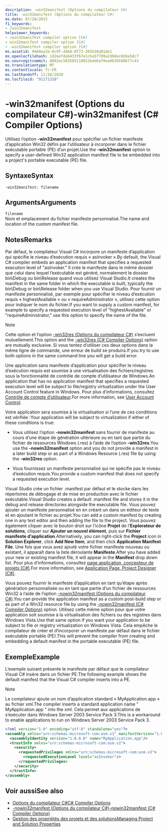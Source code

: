 ```yaml
---
description: -win32manifest (Options du compilateur C#)
title: -win32manifest (Options du compilateur C#)
ms.date: 07/20/2015
f1_keywords:
- /win32manifest
helpviewer_keywords:
- /win32manifest compiler option [C#]
- win32manifest compiler option [C#]
- -win32manifest compiler option [C#]
ms.assetid: 9460ea1b-6c9f-44b8-8f73-301b30a01de1
ms.openlocfilehash: 1d2eefdab433f67e1cba5f709a2db8ec6b9a5dc7
ms.sourcegitcommit: 0802ac583585110022beb6af8ea0b39188b77c43
ms.translationtype: MT
ms.contentlocale: fr-FR
ms.lasthandoff: 11/26/2020
ms.locfileid: "91171310"
---
```

# <a name="-win32manifest-c-compiler-options"></a><span data-ttu-id="934dc-103">-win32manifest (Options du compilateur C#)</span><span class="sxs-lookup"><span data-stu-id="934dc-103">-win32manifest (C# Compiler Options)</span></span>

<span data-ttu-id="934dc-104">Utilisez l’option **-win32manifest** pour spécifier un fichier manifeste d’application Win32 défini par l’utilisateur à incorporer dans le fichier exécutable portable (PE) d’un projet.</span><span class="sxs-lookup"><span data-stu-id="934dc-104">Use the **-win32manifest** option to specify a user-defined Win32 application manifest file to be embedded into a project's portable executable (PE) file.</span></span>  
  
## <a name="syntax"></a><span data-ttu-id="934dc-105">Syntaxe</span><span class="sxs-lookup"><span data-stu-id="934dc-105">Syntax</span></span>  
  
```console  
-win32manifest: filename  
```  
  
## <a name="arguments"></a><span data-ttu-id="934dc-106">Arguments</span><span class="sxs-lookup"><span data-stu-id="934dc-106">Arguments</span></span>  

 `filename`  
 <span data-ttu-id="934dc-107">Nom et emplacement du fichier manifeste personnalisé.</span><span class="sxs-lookup"><span data-stu-id="934dc-107">The name and location of the custom manifest file.</span></span>  
  
## <a name="remarks"></a><span data-ttu-id="934dc-108">Notes</span><span class="sxs-lookup"><span data-stu-id="934dc-108">Remarks</span></span>  

 <span data-ttu-id="934dc-109">Par défaut, le compilateur Visual C# incorpore un manifeste d’application qui spécifie le niveau d’exécution requis « asInvoker ».</span><span class="sxs-lookup"><span data-stu-id="934dc-109">By default, the Visual C# compiler embeds an application manifest that specifies a requested execution level of "asInvoker."</span></span> <span data-ttu-id="934dc-110">Il crée le manifeste dans le même dossier que celui dans lequel l’exécutable est généré, normalement le dossier bin\Debug ou bin\Release quand vous utilisez Visual Studio.</span><span class="sxs-lookup"><span data-stu-id="934dc-110">It creates the manifest in the same folder in which the executable is built, typically the bin\Debug or bin\Release folder when you use Visual Studio.</span></span> <span data-ttu-id="934dc-111">Pour fournir un manifeste personnalisé, par exemple pour spécifier le niveau d’exécution requis « highestAvailable » ou « requireAdministrator », utilisez cette option pour indiquer le nom du fichier.</span><span class="sxs-lookup"><span data-stu-id="934dc-111">If you want to supply a custom manifest, for example to specify a requested execution level of "highestAvailable" or "requireAdministrator," use this option to specify the name of the file.</span></span>  
  
> [!NOTE]
> <span data-ttu-id="934dc-112">Cette option et l’option [-win32res (Options du compilateur C#)](./win32res-compiler-option.md) s’excluent mutuellement.</span><span class="sxs-lookup"><span data-stu-id="934dc-112">This option and the [-win32res (C# Compiler Options)](./win32res-compiler-option.md) option are mutually exclusive.</span></span> <span data-ttu-id="934dc-113">Si vous tentez d’utiliser ces deux options dans la même ligne de commande, une erreur de build se produira.</span><span class="sxs-lookup"><span data-stu-id="934dc-113">If you try to use both options in the same command line you will get a build error.</span></span>  
  
 <span data-ttu-id="934dc-114">Une application sans manifeste d’application pour spécifier le niveau d’exécution requis est soumise à une virtualisation des fichiers/registres sous la fonctionnalité de contrôle de compte d’utilisateur de Windows.</span><span class="sxs-lookup"><span data-stu-id="934dc-114">An application that has no application manifest that specifies a requested execution level will be subject to file/registry virtualization under the User Account Control feature in Windows.</span></span> <span data-ttu-id="934dc-115">Pour plus d’informations, consultez [Contrôle de compte d’utilisateur](/windows/access-protection/user-account-control/user-account-control-overview).</span><span class="sxs-lookup"><span data-stu-id="934dc-115">For more information, see [User Account Control](/windows/access-protection/user-account-control/user-account-control-overview).</span></span>  
  
 <span data-ttu-id="934dc-116">Votre application sera soumise à la virtualisation si l’une de ces conditions est vérifiée :</span><span class="sxs-lookup"><span data-stu-id="934dc-116">Your application will be subject to virtualization if either of these conditions is true:</span></span>  
  
- <span data-ttu-id="934dc-117">Vous utilisez l’option **-nowin32manifest** sans fournir de manifeste au cours d’une étape de génération ultérieure ou en tant que partie du fichier de ressources Windows (.res) à l’aide de l’option **-win32res**.</span><span class="sxs-lookup"><span data-stu-id="934dc-117">You use the **-nowin32manifest** option and you do not provide a manifest in a later build step or as part of a Windows Resource (.res) file by using the **-win32res** option.</span></span>  
  
- <span data-ttu-id="934dc-118">Vous fournissez un manifeste personnalisé qui ne spécifie pas le niveau d’exécution requis.</span><span class="sxs-lookup"><span data-stu-id="934dc-118">You provide a custom manifest that does not specify a requested execution level.</span></span>  
  
 <span data-ttu-id="934dc-119">Visual Studio crée un fichier .manifest par défaut et le stocke dans les répertoires de débogage et de mise en production avec le fichier exécutable.</span><span class="sxs-lookup"><span data-stu-id="934dc-119">Visual Studio creates a default .manifest file and stores it in the debug and release directories alongside the executable file.</span></span> <span data-ttu-id="934dc-120">Vous pouvez ajouter un manifeste personnalisé en en créant un dans un éditeur de texte et en ajoutant le fichier au projet.</span><span class="sxs-lookup"><span data-stu-id="934dc-120">You can add a custom manifest by creating one in any text editor and then adding the file to the project.</span></span> <span data-ttu-id="934dc-121">Vous pouvez également cliquer avec le bouton droit sur l’icône **Projet** de l’**Explorateur de solutions**, cliquer sur **Ajouter un nouvel élément**, puis sur **Fichier manifeste d’application**.</span><span class="sxs-lookup"><span data-stu-id="934dc-121">Alternatively, you can right-click the **Project** icon in **Solution Explorer**, click **Add New Item**, and then click **Application Manifest File**.</span></span> <span data-ttu-id="934dc-122">Une fois que vous avez ajouté votre fichier manifeste nouveau ou existant, il apparaît dans la liste déroulante **Manifeste**.</span><span class="sxs-lookup"><span data-stu-id="934dc-122">After you have added your new or existing manifest file, it will appear in the **Manifest** drop down list.</span></span> <span data-ttu-id="934dc-123">Pour plus d’informations, consultez [page application, concepteur de projets (C#)](/visualstudio/ide/reference/application-page-project-designer-csharp).</span><span class="sxs-lookup"><span data-stu-id="934dc-123">For more information, see [Application Page, Project Designer (C#)](/visualstudio/ide/reference/application-page-project-designer-csharp).</span></span>  
  
 <span data-ttu-id="934dc-124">Vous pouvez fournir le manifeste d’application en tant qu’étape après génération personnalisée ou en tant que partie d’un fichier de ressources Win32 à l’aide de l’option [-nowin32manifest (Options du compilateur C#)](./nowin32manifest-compiler-option.md).</span><span class="sxs-lookup"><span data-stu-id="934dc-124">You can provide the application manifest as a custom post-build step or as part of a Win32 resource file by using the [-nowin32manifest (C# Compiler Options)](./nowin32manifest-compiler-option.md) option.</span></span> <span data-ttu-id="934dc-125">Utilisez cette même option pour que votre application soit soumise à la virtualisation des fichiers ou des registres dans Windows Vista.</span><span class="sxs-lookup"><span data-stu-id="934dc-125">Use that same option if you want your application to be subject to file or registry virtualization on Windows Vista.</span></span> <span data-ttu-id="934dc-126">Cela empêche le compilateur de créer et d’incorporer un manifeste par défaut dans le fichier exécutable portable (PE).</span><span class="sxs-lookup"><span data-stu-id="934dc-126">This will prevent the compiler from creating and embedding a default manifest in the portable executable (PE) file.</span></span>  
  
## <a name="example"></a><span data-ttu-id="934dc-127">Exemple</span><span class="sxs-lookup"><span data-stu-id="934dc-127">Example</span></span>  

 <span data-ttu-id="934dc-128">L’exemple suivant présente le manifeste par défaut que le compilateur Visual C# insère dans un fichier PE.</span><span class="sxs-lookup"><span data-stu-id="934dc-128">The following example shows the default manifest that the Visual C# compiler inserts into a PE.</span></span>  
  
> [!NOTE]
> <span data-ttu-id="934dc-129">Le compilateur ajoute un nom d’application standard « MyApplication.app » au fichier xml.</span><span class="sxs-lookup"><span data-stu-id="934dc-129">The compiler inserts a standard application name " MyApplication.app " into the xml.</span></span> <span data-ttu-id="934dc-130">Cela permet aux applications de s’exécuter dans Windows Server 2003 Service Pack 3.</span><span class="sxs-lookup"><span data-stu-id="934dc-130">This is a workaround to enable applications to run on Windows Server 2003 Service Pack 3.</span></span>  
  
```xml  
<?xml version="1.0" encoding="utf-8" standalone="yes"?>  
<assembly xmlns="urn:schemas-microsoft-com:asm.v1" manifestVersion="1.0">  
  <assemblyIdentity version="1.0.0.0" name="MyApplication.app"/>  
  <trustInfo xmlns="urn:schemas-microsoft-com:asm.v2">  
    <security>  
      <requestedPrivileges xmlns="urn:schemas-microsoft-com:asm.v3">  
        <requestedExecutionLevel level="asInvoker"/>  
      </requestedPrivileges>  
    </security>  
  </trustInfo>  
</assembly>  
```  
  
## <a name="see-also"></a><span data-ttu-id="934dc-131">Voir aussi</span><span class="sxs-lookup"><span data-stu-id="934dc-131">See also</span></span>

- [<span data-ttu-id="934dc-132">Options du compilateur C#</span><span class="sxs-lookup"><span data-stu-id="934dc-132">C# Compiler Options</span></span>](./index.md)
- [<span data-ttu-id="934dc-133">-nowin32manifest (Options du compilateur C#)</span><span class="sxs-lookup"><span data-stu-id="934dc-133">-nowin32manifest (C# Compiler Options)</span></span>](./nowin32manifest-compiler-option.md)
- [<span data-ttu-id="934dc-134">Gestion des propriétés des projets et des solutions</span><span class="sxs-lookup"><span data-stu-id="934dc-134">Managing Project and Solution Properties</span></span>](/visualstudio/ide/managing-project-and-solution-properties)
